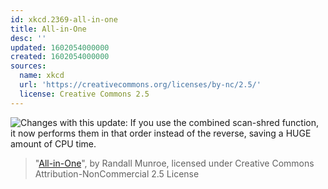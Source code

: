 ```yaml
---
id: xkcd.2369-all-in-one
title: All-in-One
desc: ''
updated: 1602054000000
created: 1602054000000
sources:
  name: xkcd
  url: 'https://creativecommons.org/licenses/by-nc/2.5/'
  license: Creative Commons 2.5
---
```

![Changes with this update: If you use the combined scan-shred function, it now performs them in that order instead of the reverse, saving a HUGE amount of CPU time.](https://imgs.xkcd.com/comics/all_in_one.png)
> "[All-in-One](https://xkcd.com/2369/)", by Randall Munroe, licensed under Creative Commons Attribution-NonCommercial 2.5 License
